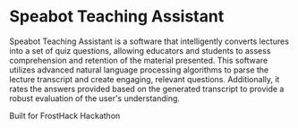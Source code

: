 # Speabot Teaching Assistant

Speabot Teaching Assistant is a software that intelligently converts lectures into a set of quiz questions, allowing educators and students to assess comprehension and retention of the material presented. This software utilizes advanced natural language processing algorithms to parse the lecture transcript and create engaging, relevant questions. Additionally, it rates the answers provided based on the generated transcript to provide a robust evaluation of the user's understanding.

Built for FrostHack Hackathon
